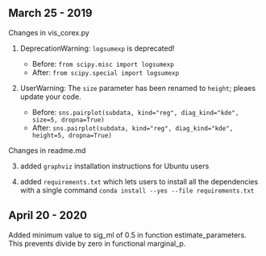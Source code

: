 ## March 25 - 2019

Changes in vis_corex.py

1. DeprecationWarning: `logsumexp` is deprecated!
    
    * Before: `from scipy.misc import logsumexp`  
    * After: `from scipy.special import logsumexp`

2. UserWarning: The `size` parameter has been renamed to `height`; pleaes update your code.
    
    * Before: `sns.pairplot(subdata, kind="reg", diag_kind="kde", size=5, dropna=True)`
    * After: `sns.pairplot(subdata, kind="reg", diag_kind="kde", height=5, dropna=True)`

Changes in readme.md

3. added `graphviz` installation instructions for Ubuntu users

4. added `requirements.txt` which lets users to install all the dependencies with a single command `conda install --yes --file requirements.txt`

## April 20 - 2020

Added minimum value to sig_ml of 0.5 in function estimate_parameters. This prevents divide by zero in functional marginal_p.

